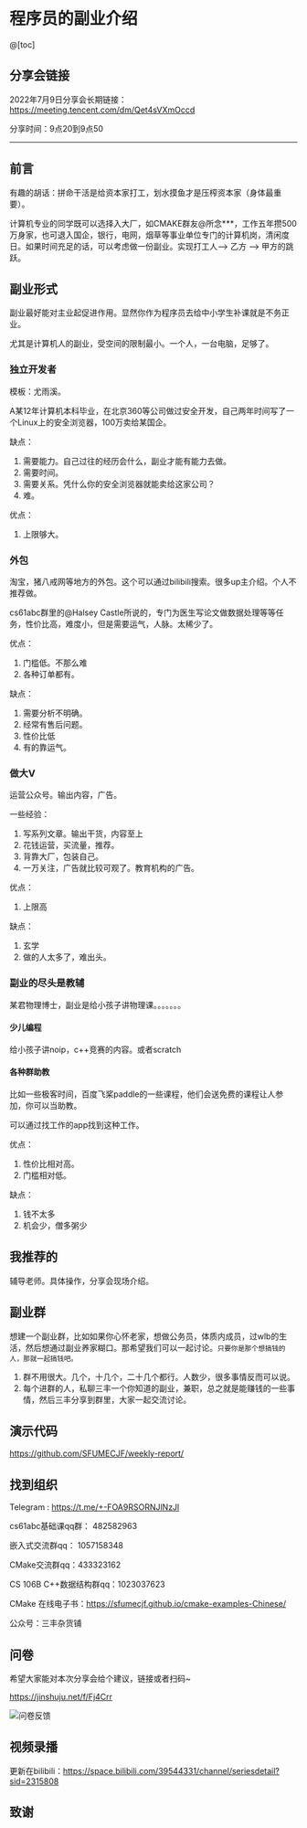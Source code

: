 # 程序员的副业介绍

@[toc]

## 分享会链接
2022年7月9日分享会长期链接：https://meeting.tencent.com/dm/Qet4sVXmOccd

分享时间：9点20到9点50

---

## 前言

有趣的胡话：拼命干活是给资本家打工，划水摸鱼才是压榨资本家（身体最重要）。

计算机专业的同学既可以选择入大厂，如CMAKE群友@所念***，工作五年攒500万身家，也可退入国企，银行，电网，烟草等事业单位专门的计算机岗，清闲度日。如果时间充足的话，可以考虑做一份副业。实现打工人--> 乙方 --> 甲方的跳跃。

## 副业形式

副业最好能对主业起促进作用。显然你作为程序员去给中小学生补课就是不务正业。

尤其是计算机人的副业，受空间的限制最小。一个人，一台电脑，足够了。

### 独立开发者

模板：尤雨溪。

A某12年计算机本科毕业，在北京360等公司做过安全开发，自己两年时间写了一个Linux上的安全浏览器，100万卖给某国企。

缺点：

1. 需要能力。自己过往的经历会什么，副业才能有能力去做。
2. 需要时间。
3. 需要关系。凭什么你的安全浏览器就能卖给这家公司？
4. 难。

优点：

1. 上限够大。

### 外包

淘宝，猪八戒网等地方的外包。这个可以通过bilibili搜索。很多up主介绍。个人不推荐做。

cs61abc群里的@Halsey Castle所说的，专门为医生写论文做数据处理等等任务，性价比高，难度小，但是需要运气，人脉。太稀少了。

优点：

1. 门槛低。不那么难
2. 各种订单都有。

缺点：

1. 需要分析不明确。
2. 经常有售后问题。
3. 性价比低
4. 有的靠运气。

### 做大V

运营公众号。输出内容，广告。

一些经验：

1. 写系列文章。输出干货，内容至上
2. 花钱运营，买流量，推荐。
3. 背靠大厂，包装自己。
4. 一万关注，广告就比较可观了。教育机构的广告。

优点：

1. 上限高

缺点：

1. 玄学
2. 做的人太多了，难出头。



### 副业的尽头是教辅

某君物理博士，副业是给小孩子讲物理课。。。。。。。

#### 少儿编程

给小孩子讲noip，c++竞赛的内容。或者scratch

#### 各种群助教

比如一些极客时间，百度飞桨paddle的一些课程，他们会送免费的课程让人参加，你可以当助教。

可以通过找工作的app找到这种工作。

优点：

1. 性价比相对高。
2. 门槛相对低。

缺点：

1. 钱不太多
2. 机会少，僧多粥少

## 我推荐的

辅导老师。具体操作，分享会现场介绍。

## 副业群

想建一个副业群，比如如果你心怀老家，想做公务员，体质内成员，过wlb的生活，然后想通过副业养家糊口。那希望我们可以一起讨论。`只要你是那个想搞钱的人，那就一起搞钱吧。`

1. 群不用很大。几个，十几个，二十几个都行。人数少，很多事情反而可以说。
2. 每个进群的人，私聊三丰一个你知道的副业，兼职，总之就是能赚钱的一些事情，然后三丰分享到群里，大家一起交流讨论。



## 演示代码

https://github.com/SFUMECJF/weekly-report/

## 找到组织

Telegram : https://t.me/+-FOA9RSORNJlNzJl

cs61abc基础课qq群： 482582963

嵌入式交流群qq： 1057158348

CMake交流群qq：433323162

CS 106B C++数据结构群qq：1023037623

CMake 在线电子书：https://sfumecjf.github.io/cmake-examples-Chinese/

公众号：三丰杂货铺


## 问卷

希望大家能对本次分享会给个建议，链接或者扫码~

https://jinshuju.net/f/Fj4Crr

![问卷反馈](https://sfigure.oss-cn-beijing.aliyuncs.com/%E9%97%AE%E5%8D%B7%E5%8F%8D%E9%A6%88.png)

## 视频录播
更新在bilibili：https://space.bilibili.com/39544331/channel/seriesdetail?sid=2315808

## 致谢